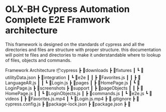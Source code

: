 # OLX-BH Cypress Automation Complete E2E Framwork architecture

This framework is designed on the standards of cypress and all the directories and files are structure with proper structure. this documentation will point te files
and directories to make it understandable where to lookup of files, objects and commands.

Framework Architecture
📦cypress
 ┣ 📂downloads
 ┣ 📂fixtures
 ┃ ┗ 📜utilityData.json
 ┣ 📂integration
 ┃ ┗ 📂e2e
 ┃ ┃ ┣ 📜Favorites.js
 ┃ ┃ ┣ 📜LanguageAR.js
 ┃ ┃ ┗ 📜Login.js
 ┣ 📂pages
 ┃ ┣ 📜HomePage.js
 ┃ ┗ 📜LoginPage.js
 ┣ 📂screenshots
 ┣ 📂support
 ┃ ┣ 📂pageObjects
 ┃ ┃ ┣ 📜HomePage.js
 ┃ ┃ ┗ 📜LoginObjects.js
 ┃ ┣ 📜commands.js
 ┃ ┗ 📜e2e.js
 ┗ 📂videos
 ┃ ┣ 📜Favorites.js.mp4
 ┃ ┗ 📜Login.js.mp4
 ┣ 📜.gitignore
 ┣ 📜cypress.config.js
 ┣ 📜package-lock.json
 ┣ 📜package.json
 ┣ 📜
